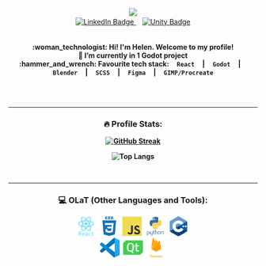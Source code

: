 <div align="center">
  <div id="header">
    <img src="https://media1.giphy.com/media/LUokZJ21LM39f6d0Md/giphy.gif?cid=ecf05e47wvehpcjb7r9dkr7ib95djpvi34fskucexy6xkxxq&rid=giphy.gif&ct=s" width="200"/>
    <!-- https://media3.giphy.com/media/lnIfDxGkt2t6L3KmgG/giphy.gif?cid=ecf05e47ewceczv5749eglrkuifnoasqi0iibtuiz0ndbhqj&rid=giphy.gif&ct=s -->
  </div>
  
  <div id="badges">
    <a href="https://www.linkedin.com/in/helena-mas%C5%82owska-635b62241/"> <img src="https://img.shields.io/badge/LinkedIn-blue?style=for-the-badge&logo=linkedin&logoColor=white" alt="LinkedIn Badge"/> </a> &numsp;
    <a href="https://helenamaslowska.github.io/portfolio/"> <img src="https://img.shields.io/badge/Portfolio website-darkgreen?style=for-the-badge&logo=react&logoColor=white" alt="Unity Badge"/> </a>
  </div>
<div/>
  <br/>  <br/>
<strong>:woman_technologist: Hi! I'm Helen. Welcome to my profile! <br/>
🌱 I’m currently in 1 Godot project <br/>
:hammer_and_wrench: Favourite tech stack: &numsp; <code>React</code> &numsp; | &numsp; <code>Godot</code> &numsp; | &numsp; <code>Blender</code> &numsp; | &numsp; <code>SCSS</code> &numsp; | &numsp; <code>Figma</code> &numsp; | &numsp; <code>GIMP/Procreate</code>
  
  <br/>  <br/>
  
---
<div align="center"/>
    
### :fire: Profile Stats:
[![GitHub Streak](http://github-readme-streak-stats.herokuapp.com?user=HelenaMaslowska&theme=gruvbox&hide_border=true&border_radius=4.6)](https://git.io/streak-stats)
    
![Top Langs](https://github-readme-stats.vercel.app/api/top-langs/?username=HelenaMaslowska&layout=compact&hide=Jupyter%20Notebook&theme=gruvbox&hide_border=true)

<img src="https://komarev.com/ghpvc/?username=HelenaMaslowska&style=flat-square&color=yellowgreen" alt=""/> 

---
  
<div>
  <h3>💻 OLaT (Other Languages and Tools): </h3>
  <div>
    <img src="https://github.com/devicons/devicon/blob/master/icons/react/react-original-wordmark.svg" title="React" alt="React" width="40" height="40"/>&nbsp;
    <img src="https://github.com/devicons/devicon/blob/master/icons/css3/css3-plain-wordmark.svg"  title="CSS3" alt="CSS" width="40" height="40"/>&nbsp;
<!--     <img src="https://github.com/devicons/devicon/blob/master/icons/html5/html5-original.svg" title="HTML5" alt="HTML" width="40" height="40"/>&nbsp; -->
    <img src="https://github.com/devicons/devicon/blob/master/icons/javascript/javascript-original.svg" title="JavaScript" alt="JavaScript" width="40" height="40"/>&nbsp;
  <!--   <img src="https://github.com/devicons/devicon/blob/master/icons/kotlin/kotlin-original.svg" title="Kotlin" alt="Kotlin" width="40" height="40"/>&nbsp; -->
    <img src="https://github.com/devicons/devicon/blob/master/icons/python/python-original-wordmark.svg" title="Python" alt="Python" width="40" height="40"/>&nbsp;
    <img src="https://github.com/devicons/devicon/blob/master/icons/cplusplus/cplusplus-original.svg" title="C++" alt="C++" width="40" height="40"/>&nbsp;
  <div/>
  
  <div>
    <img src="https://github.com/devicons/devicon/blob/master/icons/vscode/vscode-original.svg" title="VSCode" alt="VSCode" width="40" height="40"/>&nbsp;
    <img src="https://github.com/devicons/devicon/blob/master/icons/qt/qt-original.svg" title="Qt" alt="Qt" width="40" height="40"/>&nbsp;
  <!--   <img src="https://github.com/devicons/devicon/blob/master/icons/androidstudio/androidstudio-original.svg" title="AndroidStudio" alt="AndroidStudio" width="40" height="40"/>&nbsp; -->
    <img src="https://github.com/devicons/devicon/blob/master/icons/firebase/firebase-plain-wordmark.svg" title="Firebase" alt="Firebase" width="40" height="40"/>
  </div>
</div>
